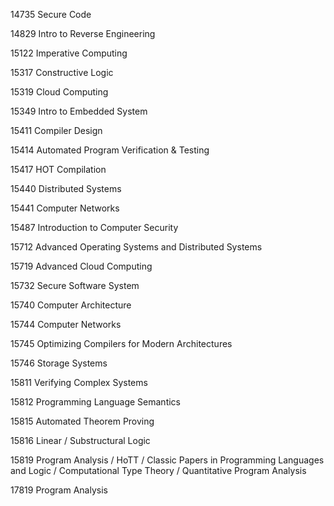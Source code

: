 14735	Secure Code

14829	Intro to Reverse Engineering

15122	Imperative Computing

15317	Constructive Logic

15319	Cloud Computing

15349	Intro to Embedded System

15411	Compiler Design

15414	Automated Program Verification & Testing

15417	HOT Compilation

15440	Distributed Systems

15441	Computer Networks

15487	Introduction to Computer Security

15712	Advanced Operating Systems and Distributed Systems

15719	Advanced Cloud Computing

15732	Secure Software System

15740	Computer Architecture

15744	Computer Networks

15745	Optimizing Compilers for Modern Architectures

15746	Storage Systems

15811	Verifying Complex Systems

15812	Programming Language Semantics

15815	Automated Theorem Proving

15816	Linear / Substructural Logic

15819	Program Analysis / HoTT / Classic Papers in Programming Languages and Logic / Computational Type Theory / Quantitative Program Analysis

17819	Program Analysis

